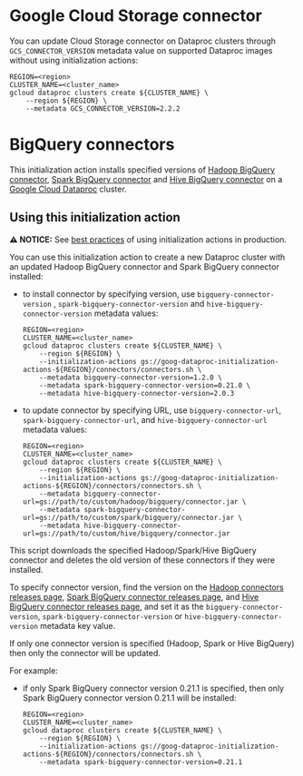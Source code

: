 # Google Cloud Storage connector

You can update Cloud Storage connector on Dataproc clusters through
`GCS_CONNECTOR_VERSION` metadata value on supported Dataproc images without
using initialization actions:

```shell
REGION=<region>
CLUSTER_NAME=<cluster_name>
gcloud dataproc clusters create ${CLUSTER_NAME} \
    --region ${REGION} \
    --metadata GCS_CONNECTOR_VERSION=2.2.2
```

# BigQuery connectors

This initialization action installs specified versions of
[Hadoop BigQuery connector](https://github.com/GoogleCloudDataproc/hadoop-connectors/tree/master/bigquery),
[Spark BigQuery connector](https://github.com/GoogleCloudDataproc/spark-bigquery-connector)
and [Hive BigQuery connector](https://github.com/GoogleCloudDataproc/hive-bigquery-connector)
on a [Google Cloud Dataproc](https://cloud.google.com/dataproc) cluster.

## Using this initialization action

**:warning: NOTICE:** See
[best practices](/README.md#how-initialization-actions-are-used) of using
initialization actions in production.

You can use this initialization action to create a new Dataproc cluster with an
updated Hadoop BigQuery connector and Spark BigQuery connector installed:

*   to install connector by specifying version, use `bigquery-connector-version`
    , `spark-bigquery-connector-version` and `hive-bigquery-connector-version`
    metadata values:

    ```shell
    REGION=<region>
    CLUSTER_NAME=<cluster_name>
    gcloud dataproc clusters create ${CLUSTER_NAME} \
        --region ${REGION} \
        --initialization-actions gs://goog-dataproc-initialization-actions-${REGION}/connectors/connectors.sh \
        --metadata bigquery-connector-version=1.2.0 \
        --metadata spark-bigquery-connector-version=0.21.0 \
        --metadata hive-bigquery-connector-version=2.0.3
    ```

*   to update connector by specifying URL, use `bigquery-connector-url`,
    `spark-bigquery-connector-url`, and `hive-bigquery-connector-url` metadata
    values:

    ```shell
    REGION=<region>
    CLUSTER_NAME=<cluster_name>
    gcloud dataproc clusters create ${CLUSTER_NAME} \
        --region ${REGION} \
        --initialization-actions gs://goog-dataproc-initialization-actions-${REGION}/connectors/connectors.sh \
        --metadata bigquery-connector-url=gs://path/to/custom/hadoop/bigquery/connector.jar \
        --metadata spark-bigquery-connector-url=gs://path/to/custom/spark/bigquery/connector.jar \
        --metadata hive-bigquery-connector-url=gs://path/to/custom/hive/bigquery/connector.jar
    ```

This script downloads the specified Hadoop/Spark/Hive BigQuery connector and
deletes the old version of these connectors if they were installed.

To specify connector version, find the version on the
[Hadoop connectors releases page](https://github.com/GoogleCloudDataproc/hadoop-connectors/releases),
[Spark BigQuery connector releases page](https://github.com/GoogleCloudDataproc/spark-bigquery-connector/releases),
and
[Hive BigQuery connector releases page](https://github.com/GoogleCloudDataproc/hive-bigquery-connector/releases),
and set it as the `bigquery-connector-version`,
`spark-bigquery-connector-version` or `hive-bigquery-connector-version`
metadata key value.

If only one connector version is specified (Hadoop, Spark or Hive BigQuery)
then only the connector will be updated.

For example:

*   if only Spark BigQuery connector version 0.21.1 is specified, then only
    Spark BigQuery connector version 0.21.1 will be installed:

    ```shell
    REGION=<region>
    CLUSTER_NAME=<cluster_name>
    gcloud dataproc clusters create ${CLUSTER_NAME} \
        --region ${REGION} \
        --initialization-actions gs://goog-dataproc-initialization-actions-${REGION}/connectors/connectors.sh \
        --metadata spark-bigquery-connector-version=0.21.1
    ```
